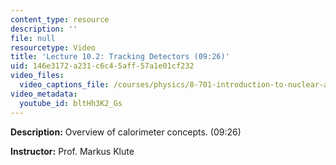 ```yaml
---
content_type: resource
description: ''
file: null
resourcetype: Video
title: 'Lecture 10.2: Tracking Detectors (09:26)'
uid: 146e3172-a231-c6c4-5aff-57a1e01cf232
video_files:
  video_captions_file: /courses/physics/8-701-introduction-to-nuclear-and-particle-physics-fall-2020/video-lectures/chapter-10.-instrumentation/lecture-10.2-tracking-detectors-09-26/bltHh3K2_Gs.vtt
video_metadata:
  youtube_id: bltHh3K2_Gs
---
```


**Description:** Overview of calorimeter concepts. (09:26)

**Instructor:** Prof. Markus Klute